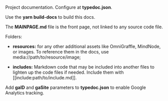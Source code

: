 Project documentation. Configure at **typedoc.json**.

Use the **yarn build-docs** to build this docs.

The **MAINPAGE.md** file is the front page, not linked to any source code file.

Folders:

- **resources:** for any other additional assets like OmniGraffle, MindNode, or images. To reference them in the docs, use media://path/to/resource/image;

- **includes:** Markdown code that may be included into another files to lighten up the code files if needed. Include them with [[include:path/to/include.md]].

Add **gaID** and **gaSite** parameters to **typedoc.json** to enable Google Analytics tracking.
